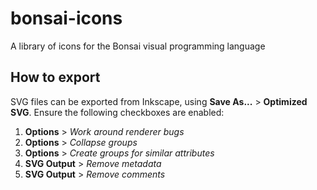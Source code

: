 # bonsai-icons
A library of icons for the Bonsai visual programming language

## How to export

SVG files can be exported from Inkscape, using **Save As...** > **Optimized SVG**. Ensure the following checkboxes are enabled:

1. **Options** > *Work around renderer bugs*
2. **Options** > *Collapse groups*
3. **Options** > *Create groups for similar attributes*
4. **SVG Output** > *Remove metadata*
5. **SVG Output** > *Remove comments*
